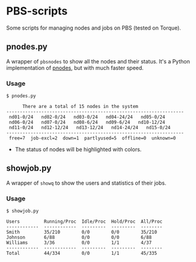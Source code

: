 # PBS-scripts
Some scripts for managing nodes and jobs on PBS (tested on Torque).

## pnodes.py

A wrapper of `pbsnodes` to show all the nodes and their status. It's a Python implementation of [pnodes](https://github.com/ryys1122/linux-shellscript/blob/master/PBS/own/pnodes), but with much faster speed.

### Usage

```
$ pnodes.py

      There are a total of 15 nodes in the system       
------------------------------------------------------------------
 nd01-0/24   nd02-0/24   nd03-0/24   nd04-24/24   nd05-0/24  
 nd06-0/24   nd07-0/24   nd08-6/24   nd09-6/24   nd10-12/24  
 nd11-0/24   nd12-12/24   nd13-12/24   nd14-24/24   nd15-0/24  
------------------------------------------------------------------
 free=7  job-excl=2  down=1  partlyused=5  offline=0  unknown=0 
```

* The status of nodes will be highlighted with colors.

## showjob.py

A wrapper of `showq` to show the users and statistics of their jobs.

### Usage

```
$ showjob.py

Users         Running/Proc  Idle/Proc  Hold/Proc  All/Proc
------------  ------------  ---------  ---------  --------
Smith         35/210        0/0        0/0        35/210  
Johnson       6/88          0/0        0/0        6/88    
Williams      3/36          0/0        1/1        4/37       
------------  ------------  ---------  ---------  --------
Total         44/334        0/0        1/1        45/335
```
